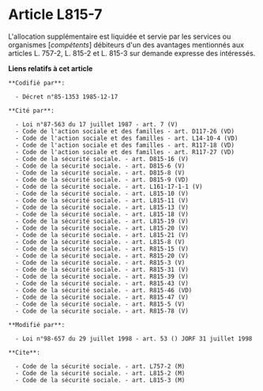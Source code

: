 # Article L815-7

L'allocation supplémentaire est liquidée et servie par les services ou organismes [*compétents*] débiteurs d'un des avantages
mentionnés aux articles L. 757-2, L. 815-2 et L. 815-3 sur demande expresse des intéressés.

**Liens relatifs à cet article**

	**Codifié par**:

	  - Décret n°85-1353 1985-12-17

	**Cité par**:

	  - Loi n°87-563 du 17 juillet 1987 - art. 7 (V)
	  - Code de l'action sociale et des familles - art. D117-26 (VD)
	  - Code de l'action sociale et des familles - art. L14-10-4 (VD)
	  - Code de l'action sociale et des familles - art. R117-18 (VD)
	  - Code de l'action sociale et des familles - art. R117-27 (VD)
	  - Code de la sécurité sociale. - art. D815-16 (V)
	  - Code de la sécurité sociale. - art. D815-6 (V)
	  - Code de la sécurité sociale. - art. D815-8 (V)
	  - Code de la sécurité sociale. - art. D815-9 (VD)
	  - Code de la sécurité sociale. - art. L161-17-1-1 (V)
	  - Code de la sécurité sociale. - art. L815-10 (V)
	  - Code de la sécurité sociale. - art. L815-11 (V)
	  - Code de la sécurité sociale. - art. L815-13 (V)
	  - Code de la sécurité sociale. - art. L815-18 (V)
	  - Code de la sécurité sociale. - art. L815-19 (V)
	  - Code de la sécurité sociale. - art. L815-20 (V)
	  - Code de la sécurité sociale. - art. L815-21 (V)
	  - Code de la sécurité sociale. - art. L815-8 (V)
	  - Code de la sécurité sociale. - art. R815-15 (V)
	  - Code de la sécurité sociale. - art. R815-20 (V)
	  - Code de la sécurité sociale. - art. R815-3 (V)
	  - Code de la sécurité sociale. - art. R815-31 (V)
	  - Code de la sécurité sociale. - art. R815-39 (V)
	  - Code de la sécurité sociale. - art. R815-43 (V)
	  - Code de la sécurité sociale. - art. R815-46 (VD)
	  - Code de la sécurité sociale. - art. R815-47 (V)
	  - Code de la sécurité sociale. - art. R815-5 (V)
	  - Code de la sécurité sociale. - art. R815-78 (V)

	**Modifié par**:

	  - Loi n°98-657 du 29 juillet 1998 - art. 53 () JORF 31 juillet 1998

	**Cite**:

	  - Code de la sécurité sociale. - art. L757-2 (M)
	  - Code de la sécurité sociale. - art. L815-2 (M)
	  - Code de la sécurité sociale. - art. L815-3 (M)
